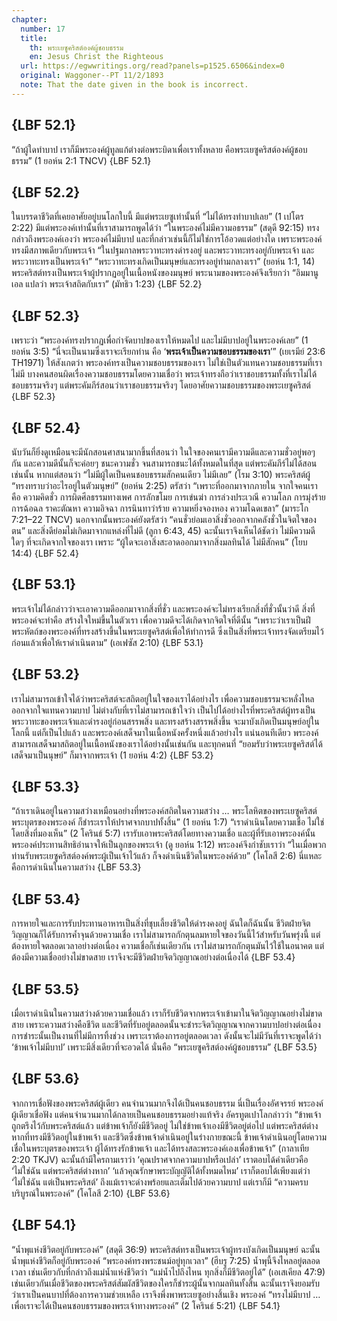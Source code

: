 ```yaml
---
chapter:
  number: 17
  title:
    th: พระเยซูคริสต์องค์ผู้ชอบธรรม
    en: Jesus Christ the Righteous
  url: https://egwwritings.org/read?panels=p1525.6506&index=0
  original: Waggoner--PT 11/2/1893
  note: That the date given in the book is incorrect.
---
```


## {LBF 52.1}

“ถ้าผู้ใดทำบาป เราก็มีพระองค์ผู้ทูลแก้ต่างต่อพระบิดาเพื่อเราทั้งหลาย คือพระเยซูคริสต์องค์ผู้ชอบธรรม” (1 ยอห์น 2:1 TNCV) {LBF 52.1}

## {LBF 52.2}

ในบรรดาชีวิตที่เคยอาศัยอยู่บนโลกใบนี้ มีแต่พระเยซูเท่านั้นที่ “ไม่ได้ทรงทำบาปเลย” (1 เปโตร 2:22) มีแต่พระองค์เท่านั้นที่เราสามารถพูดได้ว่า “ในพระองค์ไม่มีความอธรรม” (สดุดี 92:15) ทรงกล่าวถึงพระองค์เองว่า พระองค์ไม่มีบาป และที่กล่าวเช่นนี้ก็ไม่ใช่การโอ้อวดแต่อย่างใด เพราะพระองค์ทรงมีสภาพเดียวกับพระเจ้า “ในปฐมกาลพระวาทะทรงดำรงอยู่ และพระวาทะทรงอยู่กับพระเจ้า และพระวาทะทรงเป็นพระเจ้า” “พระวาทะทรงเกิดเป็นมนุษย์และทรงอยู่ท่ามกลางเรา” (ยอห์น 1:1, 14) พระคริสต์ทรงเป็นพระเจ้าผู้ปรากฏอยู่ในเนื้อหนังของมนุษย์ พระนามของพระองค์จึงเรียกว่า “อิมมานูเอล แปลว่า พระเจ้าสถิตกับเรา” (มัทธิว 1:23) {LBF 52.2}

## {LBF 52.3}

เพราะว่า “พระองค์ทรงปรากฏเพื่อกำจัดบาปของเราให้หมดไป และไม่มีบาปอยู่ในพระองค์เลย” (1 ยอห์น 3:5) “นี่จะเป็นนามซึ่งเราจะเรียกท่าน คือ ‘**พระเจ้าเป็นความชอบธรรมของเรา**’” (เยเรมีย์ 23:6 TH1971) ให้สังเกตว่า พระองค์ทรงเป็นความชอบธรรมของเรา ไม่ใช่เป็นตัวแทนความชอบธรรมที่เราไม่มี บางคนสอนผิดเรื่องความชอบธรรมโดยความเชื่อว่า พระเจ้าทรงถือว่าเราชอบธรรมทั้งที่เราไม่ได้ชอบธรรมจริงๆ แต่พระคัมภีร์สอนว่าเราชอบธรรมจริงๆ โดยอาศัยความชอบธรรมของพระเยซูคริสต์ {LBF 52.3}

## {LBF 52.4}

นับวันก็ยิ่งดูเหมือนจะมีนักสอนศาสนามากขึ้นที่สอนว่า ในใจของคนเรามีความดีและความชั่วอยู่พอๆ กัน และความดีนั้นก็จะค่อยๆ ชนะความชั่ว จนสามารถชนะได้ทั้งหมดในที่สุด แต่พระคัมภีร์ไม่ได้สอนเช่นนั้น หากแต่สอนว่า “ไม่มีผู้ใดเป็นคนชอบธรรมสักคนเดียว ไม่มีเลย” (โรม 3:10) พระคริสต์ผู้ “ทรงทราบว่าอะไรอยู่ในตัวมนุษย์” (ยอห์น 2:25) ตรัสว่า “เพราะที่ออกมาจากภายใน จากใจคนเราคือ ความคิดชั่ว การผิดศีลธรรมทางเพศ การลักขโมย การเข่นฆ่า การล่วงประเวณี ความโลภ การมุ่งร้าย การฉ้อฉล ราคะตัณหา ความอิจฉา การนินทาว่าร้าย ความหยิ่งจองหอง ความโฉดเขลา” (มาระโก 7:21–22 TNCV) นอกจากนั้นพระองค์ยังตรัสว่า “คนชั่วย่อมเอาสิ่งชั่วออกจากคลังชั่วในจิตใจของตน” และสิ่งดีย่อมไม่เกิดมาจากแหล่งที่ไม่ดี (ลูกา 6:43, 45) ฉะนั้นเราจึงเห็นได้ชัดว่า ไม่มีความดีใดๆ ที่จะเกิดจากใจของเรา เพราะ “ผู้ใดจะเอาสิ่งสะอาดออกมาจากสิ่งมลทินได้ ไม่มีสักคน” (โยบ 14:4) {LBF 52.4}

## {LBF 53.1}

พระเจ้าไม่ได้กล่าวว่าจะเอาความดีออกมาจากสิ่งที่ชั่ว และพระองค์จะไม่ทรงเรียกสิ่งที่ชั่วนั้นว่าดี สิ่งที่พระองค์จะทำคือ สร้างใจใหม่ขึ้นในตัวเรา เพื่อความดีจะได้เกิดจากจิตใจที่ดีนั้น “เพราะว่าเราเป็นฝีพระหัตถ์ของพระองค์ที่ทรงสร้างขึ้นในพระเยซูคริสต์เพื่อให้ทำการดี ซึ่งเป็นสิ่งที่พระเจ้าทรงจัดเตรียมไว้ก่อนแล้วเพื่อให้เราดำเนินตาม” (เอเฟซัส 2:10) {LBF 53.1}

## {LBF 53.2}

เราไม่สามารถเข้าใจได้ว่าพระคริสต์จะสถิตอยู่ในใจของเราได้อย่างไร เพื่อความชอบธรรมจะหลั่งไหลออกจากใจแทนความบาป ไม่ต่างกับที่เราไม่สามารถเข้าใจว่า เป็นไปได้อย่างไรที่พระคริสต์ผู้ทรงเป็นพระวาทะของพระเจ้าและดำรงอยู่ก่อนสรรพสิ่ง และทรงสร้างสรรพสิ่งขึ้น จะมาบังเกิดเป็นมนุษย์อยู่ในโลกนี้ แต่ก็เป็นไปแล้ว และพระองค์เสด็จมาในเนื้อหนังครั้งหนึ่งแล้วอย่างไร แน่นอนทีเดียว พระองค์สามารถเสด็จมาสถิตอยู่ในเนื้อหนังของเราได้อย่างนั้นเช่นกัน และทุกคนที่ “ยอมรับว่าพระเยซูคริสต์ได้เสด็จมาเป็นนุษย์” ก็มาจากพระเจ้า (1 ยอห์น 4:2) {LBF 53.2}

## {LBF 53.3}

“ถ้าเราเดินอยู่ในความสว่างเหมือนอย่างที่พระองค์สถิตในความสว่าง … พระโลหิตของพระเยซูคริสต์พระบุตรของพระองค์ ก็ชำระเราให้ปราศจากบาปทั้งสิ้น” (1 ยอห์น 1:7) “เราดำเนินโดยความเชื่อ ไม่ใช่โดยสิ่งที่มองเห็น” (2 โครินธ์ 5:7) เรารับเอาพระคริสต์โดยทางความเชื่อ และผู้ที่รับเอาพระองค์นั้น พระองค์ประทานสิทธิอำนาจให้เป็นลูกของพระเจ้า (ดู ยอห์น 1:12) พระองค์จึงกำชับเราว่า “ในเมื่อพวกท่านรับพระเยซูคริสต์องค์พระผู้เป็นเจ้าไว้แล้ว ก็จงดำเนินชีวิตในพระองค์ด้วย” (โคโลสี 2:6) นี่แหละคือการดำเนินในความสว่าง {LBF 53.3}

## {LBF 53.4}

การหายใจและการรับประทานอาหารเป็นสิ่งที่ชุบเลี้ยงชีวิตให้ดำรงคงอยู่ ฉันใดก็ฉันนั้น ชีวิตฝ่ายจิตวิญญาณก็ได้รับการค้ำจุนด้วยความเชื่อ เราไม่สามารถกักตุนลมหายใจของวันนี้ไว้สำหรับวันพรุ่งนี้ แต่ต้องหายใจตลอดเวลาอย่างต่อเนื่อง ความเชื่อก็เช่นเดียวกัน เราไม่สามารถกักตุนมันไว้ใช้ในอนาคต แต่ต้องมีความเชื่ออย่างไม่ขาดสาย เราจึงจะมีชีวิตฝ่ายจิตวิญญาณอย่างต่อเนื่องได้ {LBF 53.4}

## {LBF 53.5}

เมื่อเราดำเนินในความสว่างด้วยความเชื่อแล้ว เราก็รับชีวิตจากพระเจ้าเข้ามาในจิตวิญญาณอย่างไม่ขาดสาย เพราะความสว่างคือชีวิต และชีวิตที่รับอยู่ตลอดนั้นจะชำระจิตวิญญาณจากความบาปอย่างต่อเนื่อง การชำระนั้นเป็นงานที่ไม่มีการทิ้งช่วง เพราะเราต้องการอยู่ตลอดเวลา ดังนั้นจะไม่มีวันที่เราจะพูดได้ว่า ‘ข้าพเจ้าไม่มีบาป’ เพราะมีสิ่งเดียวที่จะอวดได้ นั่นคือ “พระเยซูคริสต์องค์ผู้ชอบธรรม” {LBF 53.5}

## {LBF 53.6}

จากการเชื่อฟังของพระคริสต์ผู้เดียว คนจำนวนมากจึงได้เป็นคนชอบธรรม นี่เป็นเรื่องอัศจรรย์ พระองค์ผู้เดียวเชื่อฟัง แต่คนจำนวนมากได้กลายเป็นคนชอบธรรมอย่างแท้จริง อัครทูตเปาโลกล่าวว่า “ข้าพเจ้าถูกตรึงไว้กับพระคริสต์แล้ว แต่ข้าพเจ้าก็ยังมีชีวิตอยู่ ไม่ใช่ข้าพเจ้าเองมีชีวิตอยู่ต่อไป แต่พระคริสต์ต่างหากที่ทรงมีชีวิตอยู่ในข้าพเจ้า และชีวิตซึ่งข้าพเจ้าดำเนินอยู่ในร่างกายขณะนี้ ข้าพเจ้าดำเนินอยู่โดยความเชื่อในพระบุตรของพระเจ้า ผู้ได้ทรงรักข้าพเจ้า และได้ทรงสละพระองค์เองเพื่อข้าพเจ้า” (กาลาเทีย 2:20 TKJV) ฉะนั้นถ้ามีใครถามเราว่า ‘คุณปราศจากความบาปหรือเปล่า’ เราตอบได้คำเดียวคือ ‘ไม่ใช่ฉัน แต่พระคริสต์ต่างหาก’ ‘แล้วคุณรักษาพระบัญญัติได้ทั้งหมดไหม’ เราก็ตอบได้เพียงแต่ว่า ‘ไม่ใช่ฉัน แต่เป็นพระคริสต์’ ถึงแม้เราจะด่างพร้อยและเต็มไปด้วยความบาป แต่เราก็มี “ความครบบริบูรณ์ในพระองค์” (โคโลสี 2:10) {LBF 53.6}

## {LBF 54.1}

“น้ำพุแห่งชีวิตอยู่กับพระองค์” (สดุดี 36:9) พระคริสต์ทรงเป็นพระเจ้าผู้ทรงบังเกิดเป็นมนุษย์ ฉะนั้นน้ำพุแห่งชีวิตก็อยู่กับพระองค์ “พระองค์ทรงพระชนม์อยู่ทุกเวลา” (ฮีบรู 7:25) น้ำพุนี้จึงไหลอยู่ตลอดเวลา เช่นเดียวกับที่กล่าวถึงแม่น้ำแห่งชีวิตว่า “แม่น้ำไปถึงไหน ทุกสิ่งก็มีชีวิตอยู่ได้” (เอเสเคียล 47:9) เช่นเดียวกันเมื่อชีวิตของพระคริสต์สัมผัสชีวิตของใครก็ชำระผู้นั้นจากมลทินทั้งสิ้น ฉะนั้นเราจึงยอมรับว่าเราเป็นคนบาปที่ต้องการความช่วยเหลือ เราจึงพึ่งพาพระเยซูอย่างสิ้นเชิง พระองค์ “ทรงไม่มีบาป … เพื่อเราจะได้เป็นคนชอบธรรมของพระเจ้าทางพระองค์” (2 โครินธ์ 5:21) {LBF 54.1}

